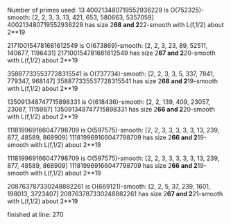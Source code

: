 Number of primes used: 13
400213480719552936229 is O(752325)-smooth:
	 [2, 2, 3, 3, 13, 421, 653, 580663, 5357059]
400213480719552936229 has size 2**68 and 2**22-smooth with L(f,1/2) about 2**19

217100154781681612549 is O(673869)-smooth:
	 [2, 2, 3, 23, 89, 52511, 140677, 1196431]
217100154781681612549 has size 2**67 and 2**20-smooth with L(f,1/2) about 2**19

358877335537728315541 is O(737734)-smooth:
	 [2, 2, 3, 3, 5, 337, 7841, 779347, 968147]
358877335537728315541 has size 2**68 and 2**19-smooth with L(f,1/2) about 2**19

135091348747715898331 is O(618436)-smooth:
	 [2, 2, 139, 409, 23057, 23087, 1115987]
135091348747715898331 has size 2**66 and 2**20-smooth with L(f,1/2) about 2**19

111819969166047798709 is O(597575)-smooth:
	 [2, 2, 3, 3, 3, 3, 3, 13, 239, 877, 48589, 868909]
111819969166047798709 has size 2**66 and 2**19-smooth with L(f,1/2) about 2**19

111819969166047798709 is O(597575)-smooth:
	 [2, 2, 3, 3, 3, 3, 3, 13, 239, 877, 48589, 868909]
111819969166047798709 has size 2**66 and 2**19-smooth with L(f,1/2) about 2**19

208763787330248882261 is O(669121)-smooth:
	 [2, 2, 5, 37, 239, 1601, 198013, 3723407]
208763787330248882261 has size 2**67 and 2**21-smooth with L(f,1/2) about 2**19

finished at line: 270
